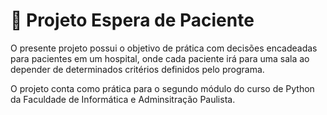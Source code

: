 # 🏥 Projeto Espera de Paciente

O presente projeto possui o objetivo de prática com decisões encadeadas para pacientes em um hospital, onde cada paciente irá para uma sala ao depender de determinados critérios definidos pelo programa.

O projeto conta como prática para o segundo módulo do curso de Python da Faculdade de Informática e Adminsitração Paulista.
